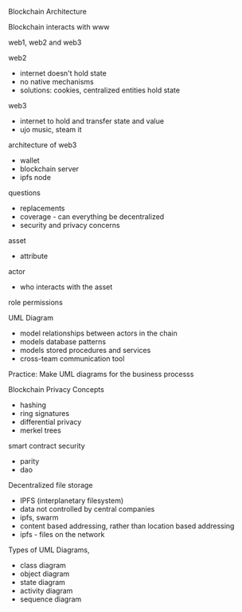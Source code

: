 Blockchain Architecture

Blockchain interacts with www


web1, web2 and web3

web2
- internet doesn't hold state
- no native mechanisms
- solutions: cookies, centralized entities hold state

web3
- internet to hold and transfer state and value
- ujo music, steam it


architecture of web3
- wallet
- blockchain server
- ipfs node

questions
- replacements
- coverage - can everything be decentralized
- security and privacy concerns


asset
- attribute

actor
- who interacts with the asset

role permissions

UML Diagram
- model relationships between actors in the chain
- models database patterns
- models stored procedures and services
- cross-team communication tool

Practice: Make UML diagrams for the business processs

Blockchain Privacy Concepts
- hashing
- ring signatures
- differential privacy
- merkel trees

smart contract security
- parity
- dao

Decentralized file storage
- IPFS (interplanetary filesystem)
- data not controlled by central companies
- ipfs, swarm
- content based addressing, rather than location based addressing
- ipfs - files on the network

Types of UML Diagrams,
- class diagram
- object diagram
- state diagram
- activity diagram
- sequence diagram